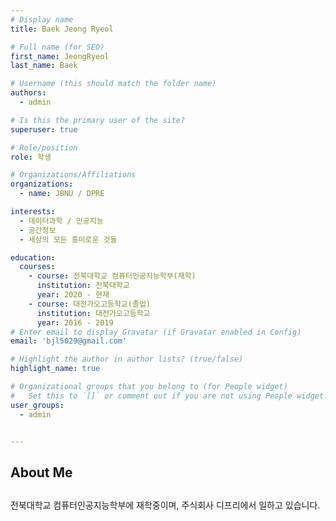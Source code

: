 ```yaml
---
# Display name
title: Baek Jeong Ryeol

# Full name (for SEO)
first_name: JeongRyeol
last_name: Baek

# Username (this should match the folder name)
authors:
  - admin

# Is this the primary user of the site?
superuser: true

# Role/position
role: 학생

# Organizations/Affiliations
organizations:
  - name: JBNU / DPRE

interests:
  - 데이터과학 / 인공지능
  - 공간정보
  - 세상의 모든 흥미로운 것들

education:
  courses:
    - course: 전북대학교 컴퓨터인공지능학부(재학)
      institution: 전북대학교
      year: 2020 - 현재
    - course: 대전가오고등학교(졸업)
      institution: 대전가오고등학교
      year: 2016 - 2019
# Enter email to display Gravatar (if Gravatar enabled in Config)
email: 'bjl5029@gmail.com'

# Highlight the author in author lists? (true/false)
highlight_name: true

# Organizational groups that you belong to (for People widget)
#   Set this to `[]` or comment out if you are not using People widget.
user_groups:
  - admin


---
```


##

## About Me

##

전북대학교 컴퓨터인공지능학부에 재학중이며, 주식회사 디프리에서 일하고 있습니다.
